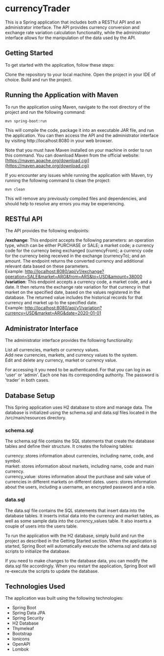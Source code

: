 # currencyTrader
This is a Spring application that includes both a RESTful API and an administrator interface. The API provides currency conversion and exchange rate variation calculation functionality, while the administrator interface allows for the manipulation of the data used by the API.

## Getting Started
To get started with the application, follow these steps:

Clone the repository to your local machine.
Open the project in your IDE of choice.
Build and run the project.

## Running the Application with Maven
To run the application using Maven, navigate to the root directory of the project and run the following command:
```
mvn spring-boot:run
```
This will compile the code, package it into an executable JAR file, and run the application. You can then access the API and the administrator interface by visiting http://localhost:8080 in your web browser.

Note that you must have Maven installed on your machine in order to run this command. You can download Maven from the official website:
[https://maven.apache.org/download.cgi](https://maven.apache.org/download.cgi)

If you encounter any issues while running the application with Maven, try running the following command to clean the project:
```
mvn clean
```
This will remove any previously compiled files and dependencies, and should help to resolve any errors you may be experiencing.

## RESTful API
The API provides the following endpoints:

**/exchange**: This endpoint accepts the following parameters: an operation type, which can be either PURCHASE or SALE; a market code; a currency code for the currency being exchanged (currencyFrom); a currency code for the currency being received in the exchange (currencyTo); and an amount. The endpoint returns the converted currency and additional relevant data based on these parameters.  
Example: [http://localhost:8080/api/v1/exchange?operation=SALE&market=ARG&from=ARS&to=USD&amount=38000](http://localhost:8080/api/v1/exchange?operation=SALE&market=ARG&from=ARS&to=USD&amount=38000)  
**/variation**: This endpoint accepts a currency code, a market code, and a date. It then returns the exchange rate variation for that currency in that market on the specified date, based on the values registered in the database. The returned value includes the historical records for that currency and market up to the specified date.  
Example: [http://localhost:8080/api/v1/variation?currency=USD&market=ARG&date=2020-01-01](http://localhost:8080/api/v1/variation?currency=USD&market=ARG&date=2020-01-01)

## Administrator Interface
The administrator interface provides the following functionality:

List all currencies, markets or currency values.  
Add new currencies, markets, and currency values to the system.  
Edit and delete any currency, market or currency value.    

For accessing it you need to be authenticated. For that you can log in as 'user' or 'admin'. Each one has its corresponding authority. The password is 'trader' in both cases.

## Database Setup
This Spring application uses H2 database to store and manage data. The database is initialized using the schema.sql and data.sql files located in the /src/main/resources directory.

### schema.sql
The schema.sql file contains the SQL statements that create the database tables and define their structure. It creates the following tables:

currency: stores information about currencies, including name, code, and symbol.  
market: stores information about markets, including name, code and main currency.  
currency_value: stores information about the purchase and sale value of currencies in different markets on different dates.
users: stores information about the users, including a username, an encrypted password and a role.

### data.sql
The data.sql file contains the SQL statements that insert data into the database tables. It inserts initial data into the currency and market tables, as well as some sample data into the currency_values table. It also inserts a couple of users into the users table.

To run the application with the H2 database, simply build and run the project as described in the Getting Started section. When the application is started, Spring Boot will automatically execute the schema.sql and data.sql scripts to initialize the database.

If you need to make changes to the database data, you can modify the data.sql file accordingly. When you restart the application, Spring Boot will re-execute the scripts to update the database.

## Technologies Used
The application was built using the following technologies:

- Spring Boot
- Spring Data JPA
- Spring Security
- H2 Database
- Thymeleaf
- Bootstrap
- Ionicons
- OpenAPI
- Lombok
